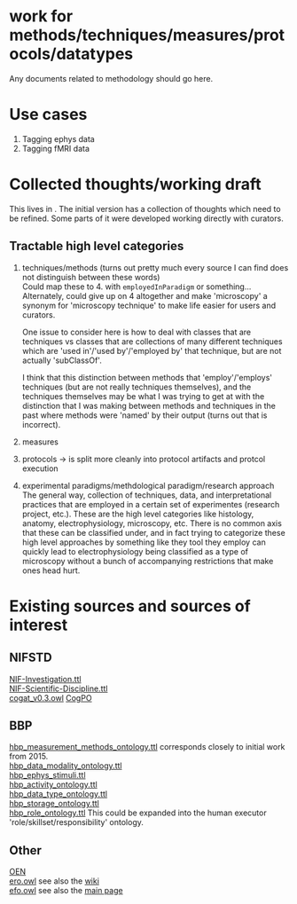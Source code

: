 # work for methods/techniques/measures/protocols/datatypes
Any documents related to methodology should go here.

# Use cases
1. Tagging ephys data
2. Tagging fMRI data

# Collected thoughts/working draft
This lives in []().
The initial version has a collection of thoughts which need to be refined.
Some parts of it were developed working directly with curators.
## Tractable high level categories
1. techniques/methods (turns out pretty much every source I can find does not distinguish between these words)  
   Could map these to 4. with `employedInParadigm` or something...
   Alternately, could give up on 4 altogether and make 'microscopy' a synonym for 'microscopy technique' to
   make life easier for users and curators.

   One issue to consider here is how to deal with classes that are techniques vs classes that are collections
   of many different techniques which are 'used in'/'used by'/'employed by' that technique, but are not actually 'subClassOf'.

   I think that this distinction between methods that 'employ'/'employs' techniques (but are not really techniques themselves),
   and the techniques themselves may be what I was trying to get at with the distinction that I was making between
   methods and techniques in the past where methods were 'named' by their output (turns out that is incorrect).
2. measures
3. protocols -> is split more cleanly into protocol artifacts and protcol execution
4. experimental paradigms/methdological paradigm/research approach
   The general way, collection of techniques, data, and interpretational practices that are employed
   in a certain set of experimentes (research project, etc.).
   These are the high level categories like histology, anatomy, electrophysiology, microscopy, etc.
   There is no common axis that these can be classified under, and in fact trying to categorize
   these high level approaches by something like they tool they employ can quickly lead to electrophysiology
   being classified as a type of microscopy without a bunch of accompanying restrictions that make ones head hurt.

# Existing sources and sources of interest
## NIFSTD
[NIF-Investigation.ttl](https://github.com/SciCrunch/NIF-Ontology/blob/master/ttl/NIF-Investigation.ttl)  
[NIF-Scientific-Discipline.ttl](https://github.com/SciCrunch/NIF-Ontology/blob/master/ttl/NIF-Scientific-Discipline.ttl)  
[cogat_v0.3.owl](https://github.com/SciCrunch/NIF-Ontology/blob/master/ttl/external/cogat_v0.3.owl)
[CogPO](https://github.com/SciCrunch/NIF-Ontology/blob/master/ttl/external/CogPO.ttl)

## BBP
[hbp_measurement_methods_ontology.ttl](https://github.com/OpenKnowledgeSpace/methodsOntology/blob/master/ttl/hbp_measurement_methods_ontology.ttl)
corresponds closely to initial work from 2015.  
[hbp_data_modality_ontology.ttl](https://github.com/OpenKnowledgeSpace/methodsOntology/blob/master/ttl/hbp_data_modality_ontology.ttl)  
[hbp_ephys_stimuli.ttl](https://github.com/OpenKnowledgeSpace/methodsOntology/blob/master/ttl/hbp_ephys_stimuli.ttl)  
[hbp_activity_ontology.ttl](https://github.com/OpenKnowledgeSpace/methodsOntology/blob/master/ttl/hbp_activity_ontology.ttl)  
[hbp_data_type_ontology.ttl](https://github.com/OpenKnowledgeSpace/methodsOntology/blob/master/ttl/hbp_data_type_ontology.ttl)  
[hbp_storage_ontology.ttl](https://github.com/OpenKnowledgeSpace/methodsOntology/blob/master/ttl/hbp_storage_ontology.ttl)  
[hbp_role_ontology.ttl](https://github.com/OpenKnowledgeSpace/methodsOntology/blob/master/ttl/hbp_role_ontology.ttl)
This could be expanded into the human executor 'role/skillset/responsibility' ontology.  

## Other
[OEN](https://github.com/G-Node/OEN)  
[ero.owl](https://www.eagle-i.net/ero/latest/ero.owl) see also the [wiki](https://open.med.harvard.edu/wiki/display/eaglei/Ontology)  
[efo.owl](http://www.ebi.ac.uk/efo/efo.owl) see also the [main page](https://www.ebi.ac.uk/efo/)  
[](
)
